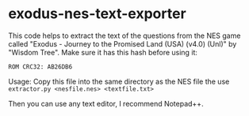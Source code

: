 # exodus-nes-text-exporter
This code helps to extract the text of the questions from the NES game called "Exodus - Journey to the Promised Land (USA) (v4.0) (Unl)" by "Wisdom Tree". Make sure it has this hash before using it:

`ROM CRC32: AB26DB6`

Usage: Copy this file into the same directory as the NES file the use  
`extractor.py <nesfile.nes> <textfile.txt>`

Then you can use any text editor, I recommend Notepad++.
